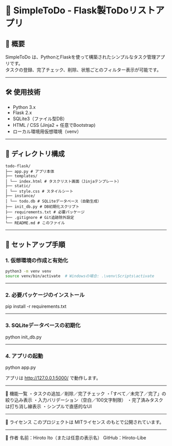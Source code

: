 # 📝 SimpleToDo - Flask製ToDoリストアプリ

## 📌 概要

SimpleToDo は、PythonとFlaskを使って構築されたシンプルなタスク管理アプリです。  
タスクの登録、完了チェック、削除、状態ごとのフィルター表示が可能です。

---

## 🛠 使用技術

- Python 3.x
- Flask 2.x
- SQLite3（ファイル型DB）
- HTML / CSS (Jinja2 + 任意でBootstrap)
- ローカル環境用仮想環境（venv）

---

## 📁 ディレクトリ構成
```
todo-flask/
├── app.py # アプリ本体
├── templates/
│ └── index.html # タスクリスト画面（Jinjaテンプレート）
├── static/
│ └── style.css # スタイルシート
├── instance/
│ └── todo.db # SQLiteデータベース（自動生成）
├── init_db.py # DB初期化スクリプト
├── requirements.txt # 必要パッケージ
├── .gitignore # Git追跡除外設定
└── README.md # このファイル
```


---

## 🚀 セットアップ手順

### 1. 仮想環境の作成と有効化

```bash
python3 -m venv venv
source venv/bin/activate  # Windowsの場合: .\venv\Scripts\activate
```

---
### 2. 必要パッケージのインストール
pip install -r requirements.txt

---
### 3. SQLiteデータベースの初期化
python init_db.py

---
### 4. アプリの起動
python app.py

アプリは http://127.0.0.1:5000/ で動作します。

---
🎯 機能一覧
・タスクの追加／削除／完了チェック
・「すべて／未完了／完了」の絞り込み表示
・入力バリデーション（空白／100文字制限）
・完了済みタスクは打ち消し線表示
・シンプルで直感的なUI

---
📄 ライセンス
このプロジェクトは MITライセンス のもとで公開されています。

---
👤 作者
名前：Hiroto Ito（または任意の表示名）
GitHub：Hiroto-Libe